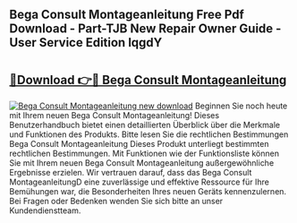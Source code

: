 ## Bega Consult Montageanleitung Free Pdf Download - Part-TJB New Repair Owner Guide - User Service Edition lqgdY

# <h2><a href="http://df8tja.blite.top/?on=Bega+Consult+Montageanleitung">🔗Download 👉🔴 Bega Consult Montageanleitung</a></h2>

[![Bega Consult Montageanleitung new download](https://i.imgur.com/lujVjoI.png)](http://df8tja.blite.top/?on=Bega+Consult+Montageanleitung)
Beginnen Sie noch heute mit Ihrem neuen Bega Consult Montageanleitung! Dieses Benutzerhandbuch bietet einen detaillierten Überblick über die Merkmale und Funktionen des Produkts. Bitte lesen Sie die rechtlichen Bestimmungen Bega Consult Montageanleitung Dieses Produkt unterliegt bestimmten rechtlichen Bestimmungen. Mit Funktionen wie der Funktionsliste können Sie mit Ihrem neuen Bega Consult Montageanleitung außergewöhnliche Ergebnisse erzielen. Wir vertrauen darauf, dass das Bega Consult MontageanleitungD eine zuverlässige und effektive Ressource für Ihre Bemühungen war, die Besonderheiten Ihres neuen Geräts kennenzulernen. Bei Fragen oder Bedenken wenden Sie sich bitte an unser Kundendienstteam.
